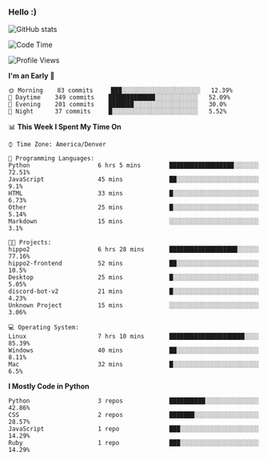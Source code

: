 ### Hello :)

![GitHub stats](https://github-readme-stats.vercel.app/api?username=neverabsolute&count_private=true&include_all_commits=true&bg_color=0D1117&text_color=F3F3F3&title_color=E1E1E1)

<!--START_SECTION:waka-->
![Code Time](http://img.shields.io/badge/Code%20Time-568%20hrs%2043%20mins-blue)

![Profile Views](http://img.shields.io/badge/Profile%20Views-1-blue)

**I'm an Early 🐤** 

```text
🌞 Morning    83 commits     ███░░░░░░░░░░░░░░░░░░░░░░   12.39% 
🌆 Daytime    349 commits    █████████████░░░░░░░░░░░░   52.09% 
🌃 Evening    201 commits    ███████░░░░░░░░░░░░░░░░░░   30.0% 
🌙 Night      37 commits     █░░░░░░░░░░░░░░░░░░░░░░░░   5.52%

```


📊 **This Week I Spent My Time On** 

```text
⌚︎ Time Zone: America/Denver

💬 Programming Languages: 
Python                   6 hrs 5 mins        ██████████████████░░░░░░░   72.51% 
JavaScript               45 mins             ██░░░░░░░░░░░░░░░░░░░░░░░   9.1% 
HTML                     33 mins             █░░░░░░░░░░░░░░░░░░░░░░░░   6.73% 
Other                    25 mins             █░░░░░░░░░░░░░░░░░░░░░░░░   5.14% 
Markdown                 15 mins             ░░░░░░░░░░░░░░░░░░░░░░░░░   3.1%

🐱‍💻 Projects: 
hippo2                   6 hrs 28 mins       ███████████████████░░░░░░   77.16% 
hippo2-frontend          52 mins             ██░░░░░░░░░░░░░░░░░░░░░░░   10.5% 
Desktop                  25 mins             █░░░░░░░░░░░░░░░░░░░░░░░░   5.05% 
discord-bot-v2           21 mins             █░░░░░░░░░░░░░░░░░░░░░░░░   4.23% 
Unknown Project          15 mins             ░░░░░░░░░░░░░░░░░░░░░░░░░   3.06%

💻 Operating System: 
Linux                    7 hrs 10 mins       █████████████████████░░░░   85.39% 
Windows                  40 mins             ██░░░░░░░░░░░░░░░░░░░░░░░   8.11% 
Mac                      32 mins             █░░░░░░░░░░░░░░░░░░░░░░░░   6.5%

```

**I Mostly Code in Python** 

```text
Python                   3 repos             ██████████░░░░░░░░░░░░░░░   42.86% 
CSS                      2 repos             ███████░░░░░░░░░░░░░░░░░░   28.57% 
JavaScript               1 repo              ███░░░░░░░░░░░░░░░░░░░░░░   14.29% 
Ruby                     1 repo              ███░░░░░░░░░░░░░░░░░░░░░░   14.29%

```



<!--END_SECTION:waka-->
